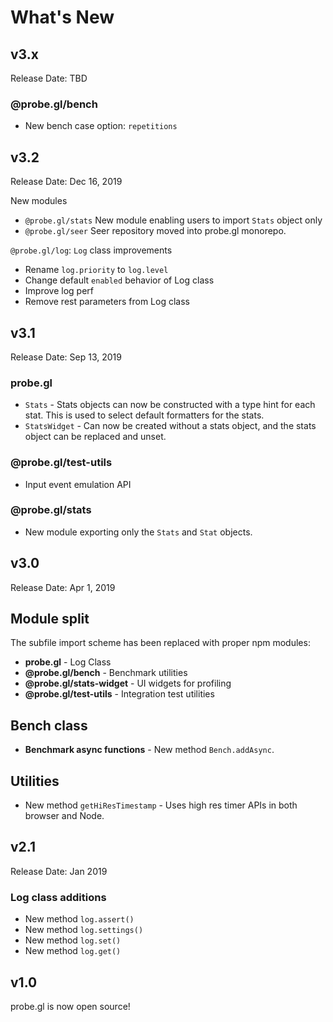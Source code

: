 # What's New

## v3.x 

Release Date: TBD

### **@probe.gl/bench**
- New bench case option: `repetitions`

## v3.2

Release Date: Dec 16, 2019

New modules
- `@probe.gl/stats` New module enabling users to import `Stats` object only
- `@probe.gl/seer` Seer repository moved into probe.gl monorepo.

`@probe.gl/log`: `Log` class improvements
- Rename `log.priority` to `log.level`
- Change default `enabled` behavior of Log class
- Improve log perf
- Remove rest parameters from Log class

## v3.1

Release Date: Sep 13, 2019

### **probe.gl**

- `Stats` - Stats objects can now be constructed with a type hint for each stat. This is used to select default formatters for the stats.
- `StatsWidget` - Can now be created without a stats object, and the stats object can be replaced and unset.

### **@probe.gl/test-utils**

- Input event emulation API

### **@probe.gl/stats**

- New module exporting only the `Stats` and `Stat` objects.


## v3.0

Release Date: Apr 1, 2019

## Module split

The subfile import scheme has been replaced with proper npm modules:

* **probe.gl** - Log Class
* **@probe.gl/bench** - Benchmark utilities
* **@probe.gl/stats-widget** - UI widgets for profiling
* **@probe.gl/test-utils** - Integration test utilities

## Bench class

* **Benchmark async functions** - New method `Bench.addAsync`.

## Utilities

* New method `getHiResTimestamp` - Uses high res timer APIs in both browser and Node.


## v2.1

Release Date: Jan 2019

### Log class additions
- New method `log.assert()`
- New method `log.settings()`
- New method `log.set()`
- New method `log.get()`

## v1.0

probe.gl is now open source!
